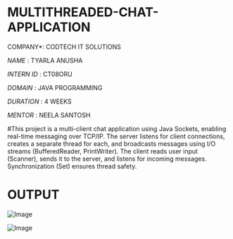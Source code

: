 # MULTITHREADED-CHAT-APPLICATION

COMPANY*: CODTECH IT SOLUTIONS

*NAME* : TYARLA ANUSHA

*INTERN ID* : CT08ORU

*DOMAIN* : JAVA PROGRAMMING

*DURATION* : 4 WEEKS

*MENTOR* : NEELA SANTOSH


#This project is a multi-client chat application using Java Sockets, enabling real-time messaging over TCP/IP. The server listens for client connections, creates a separate thread for each, and broadcasts messages using I/O streams (BufferedReader, PrintWriter). The client reads user input (Scanner), sends it to the server, and listens for incoming messages. Synchronization (Set<PrintWriter>) ensures thread safety. 

# OUTPUT
![Image](https://github.com/user-attachments/assets/34dc0fb8-6091-417f-9020-0c3e6e101f12)

![Image](https://github.com/user-attachments/assets/3362da74-d3d5-4c4d-8e32-78935e18e725)
